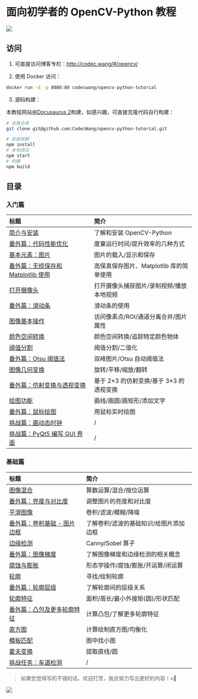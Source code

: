 # 面向初学者的 OpenCV-Python 教程

![](http://cos.codec.wang/opencv-python-tutorial-amend-new-cover.png)

## 访问

1. 可直接访问博客专栏：http://codec.wang/#/opencv/

2. 使用 Docker 访问：

```bash
docker run -d -p 8080:80 codecwang/opencv-python-tutorial
```

3. 源码构建：

本教程网站由[Docusaurus 2](https://docusaurus.io)构建，如感兴趣，可直接克隆代码自行构建：

```bash
# 克隆仓库
git clone git@github.com:CodecWang/opencv-python-tutorial.git

# 安装依赖
npm install
# 本地调试
npm start
# 构建
npm build
```

## 目录

### 入门篇

| 标题                                                                                                             | 简介                                     |
| :--------------------------------------------------------------------------------------------------------------- | :--------------------------------------- |
| [简介与安装](http://codec.wang/#/opencv/start/01-introduction-and-installation)                                  | 了解和安装 OpenCV-Python                 |
| [番外篇：代码性能优化](http://codec.wang/#/opencv/start/extra-01-code-optimization)                              | 度量运行时间/提升效率的几种方式          |
| [基本元素：图片](http://codec.wang/#/opencv/start/02-basic-element-image)                                        | 图片的载入/显示和保存                    |
| [番外篇：无损保存和 Matplotlib 使用](http://codec.wang/#/opencv/start/extra-02-high-quality-save-and-matplotlib) | 高保真保存图片、Matplotlib 库的简单使用  |
| [打开摄像头](http://codec.wang/#/opencv/start/03-open-camera)                                                    | 打开摄像头捕获图片/录制视频/播放本地视频 |
| [番外篇：滑动条](http://codec.wang/#/opencv/start/extra-03-trackbar)                                             | 滑动条的使用                             |
| [图像基本操作](http://codec.wang/#/opencv/start/04-basic-operations)                                             | 访问像素点/ROI/通道分离合并/图片属性     |
| [颜色空间转换](http://codec.wang/#/opencv/start/05-changing-colorspaces)                                         | 颜色空间转换/追踪特定颜色物体            |
| [阈值分割](http://codec.wang/#/opencv/start/06-image-thresholding)                                               | 阈值分割/二值化                          |
| [番外篇：Otsu 阈值法](http://codec.wang/#/opencv/start/extra-04-otsu-thresholding)                               | 双峰图片/Otsu 自动阈值法                 |
| [图像几何变换](http://codec.wang/#/opencv/start/07-image-geometric-transformation)                               | 旋转/平移/缩放/翻转                      |
| [番外篇：仿射变换与透视变换](http://codec.wang/#/opencv/start/extra-05-warpaffine-warpperspective)               | 基于 2×3 的仿射变换/基于 3×3 的透视变换  |
| [绘图功能](http://codec.wang/#/opencv/start/08-drawing-function)                                                 | 画线/画圆/画矩形/添加文字                |
| [番外篇：鼠标绘图](http://codec.wang/#/opencv/start/extra-06-drawing-with-mouse)                                 | 用鼠标实时绘图                           |
| [挑战篇：画动态时钟](http://codec.wang/#/opencv/start/challenge-01-draw-dynamic-clock)                           | /                                        |
| [挑战篇：PyQt5 编写 GUI 界面](http://codec.wang/#/opencv/start/challenge-02-create-gui-with-pyqt5)               | /                                        |

### 基础篇

| 标题                                                                                             | 简介                                   |
| :----------------------------------------------------------------------------------------------- | :------------------------------------- |
| [图像混合](http://codec.wang/#/opencv/basic/09-image-blending)                                   | 算数运算/混合/按位运算                 |
| [番外篇：亮度与对比度](http://codec.wang/#/opencv/basic/extra-07-contrast-and-brightness)        | 调整图片的亮度和对比度                 |
| [平滑图像](http://codec.wang/#/opencv/basic/10-smoothing-images)                                 | 卷积/滤波/模糊/降噪                    |
| [番外篇：卷积基础 - 图片边框](http://codec.wang/#/opencv/basic/extra-08-padding-and-convolution) | 了解卷积/滤波的基础知识/给图片添加边框 |
| [边缘检测](http://codec.wang/#/opencv/basic/11-edge-detection)                                   | Canny/Sobel 算子                       |
| [番外篇：图像梯度](http://codec.wang/#/opencv/basic/extra-09-image-gradients)                    | 了解图像梯度和边缘检测的相关概念       |
| [腐蚀与膨胀](http://codec.wang/#/opencv/basic/12-erode-and-dilate)                               | 形态学操作/腐蚀/膨胀/开运算/闭运算     |
| [轮廓](http://codec.wang/#/opencv/basic/13-contours)                                             | 寻找/绘制轮廓                          |
| [番外篇：轮廓层级](http://codec.wang/#/opencv/basic/extra-10-contours-hierarchy)                 | 了解轮廓间的层级关系                   |
| [轮廓特征](http://codec.wang/#/opencv/basic/14-contour-features)                                 | 面积/周长/最小外接矩\(圆\)/形状匹配    |
| [番外篇：凸包及更多轮廓特征](http://codec.wang/#/opencv/basic/extra-11-convex-hull)              | 计算凸包/了解更多轮廓特征              |
| [直方图](http://codec.wang/#/opencv/basic/15-histograms)                                         | 计算绘制直方图/均衡化                  |
| [模板匹配](http://codec.wang/#/opencv/basic/16-template-matching)                                | 图中找小图                             |
| [霍夫变换](http://codec.wang/#/opencv/basic/17-hough-transform)                                  | 提取直线/圆                            |
| [挑战任务：车道检测](http://codec.wang/#/opencv/basic/challenge-03-lane-road-detection)          | /                                      |

> 如果您觉得写的不错的话，欢迎打赏，我会努力写出更好的内容！✊🤟

![](http://cos.codec.wang/wechat_alipay_pay_pic.png)
